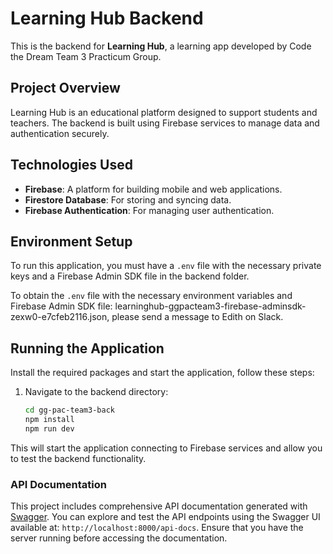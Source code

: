 # Learning Hub Backend

This is the backend for **Learning Hub**, a learning app developed by Code the Dream Team 3 Practicum Group.

## Project Overview

Learning Hub is an educational platform designed to support students and teachers. The backend is built using Firebase services to manage data and authentication securely.

## Technologies Used

  - **Firebase**: A platform for building mobile and web applications.
  - **Firestore Database**: For storing and syncing data.
  - **Firebase Authentication**: For managing user authentication.

## Environment Setup

To run this application, you must have a `.env` file with the necessary private keys and a Firebase Admin SDK file in the backend folder.

To obtain the `.env` file with the necessary environment variables and Firebase Admin SDK file: learninghub-ggpacteam3-firebase-adminsdk-zexw0-e7cfeb2116.json, 
please send a message to Edith on Slack.

## Running the Application

Install the required packages and start the application, follow these steps:

1. Navigate to the backend directory:

   ```bash
   cd gg-pac-team3-back
   npm install
   npm run dev

This will start the application connecting to Firebase services and allow you to test the backend functionality.

### API Documentation

This project includes comprehensive API documentation generated with [Swagger](https://swagger.io/). You can explore and test the API endpoints using the Swagger UI available at: `http://localhost:8000/api-docs`. Ensure that you have the server running before accessing the documentation.

